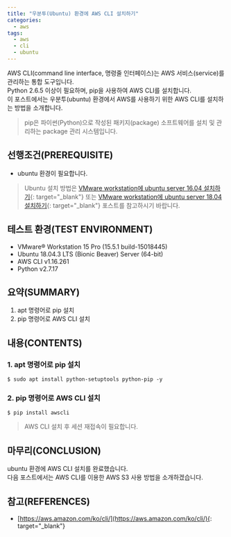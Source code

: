 ```yaml
---
title: "우분투(Ubuntu) 환경에 AWS CLI 설치하기"
categories: 
  - aws
tags: 
  - aws
  - cli
  - ubuntu
---
```



AWS CLI(command line interface, 명령줄 인터페이스)는 AWS 서비스(service)를 관리하는 통합 도구입니다. <br />
Python 2.6.5 이상이 필요하며, pip을 사용하여 AWS CLI를 설치합니다. <br />
이 포스트에서는 우분투(ubuntu) 환경에서 AWS를 사용하기 위한 AWS CLI를 설치하는 방법을 소개합니다.

> pip은 파이썬(Python)으로 작성된 패키지(package) 소프트웨어를 설치 및 관리하는 package 관리 시스템입니다.


## 선행조건(PREREQUISITE)
- ubuntu 환경이 필요합니다.

> Ubuntu 설치 방법은 [VMware workstation에 ubuntu server 16.04 설치하기](https://lindarex.github.io/ubuntu/ubuntu-1604-installation/){: target="\_blank"} 또는 [VMware workstation에 ubuntu server 18.04 설치하기](https://lindarex.github.io/ubuntu/ubuntu-1804-installation/){: target="\_blank"} 포스트를 참고하시기 바랍니다.


## 테스트 환경(TEST ENVIRONMENT)
- VMware® Workstation 15 Pro (15.5.1 build-15018445)
- Ubuntu 18.04.3 LTS (Bionic Beaver) Server (64-bit)
- AWS CLI v1.16.261
- Python v2.7.17


## 요약(SUMMARY)
1. apt 명령어로 pip 설치
2. pip 명령어로 AWS CLI 설치


## 내용(CONTENTS)
### 1. apt 명령어로 pip 설치
```console
$ sudo apt install python-setuptools python-pip -y
```

### 2. pip 명령어로 AWS CLI 설치
```console
$ pip install awscli
```

> AWS CLI 설치 후 세션 재접속이 필요합니다.


## 마무리(CONCLUSION)
ubuntu 환경에 AWS CLI 설치를 완료했습니다. <br />
다음 포스트에서는 AWS CLI를 이용한 AWS S3 사용 방법을 소개하겠습니다.


## 참고(REFERENCES)
- [https://aws.amazon.com/ko/cli/](https://aws.amazon.com/ko/cli/){: target="\_blank"}
